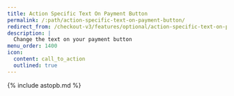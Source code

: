 ```yaml
---
title: Action Specific Text On Payment Button
permalink: /:path/action-specific-text-on-payment-button/
redirect_from: /checkout-v3/features/optional/action-specific-text-on-payment-button/
description: |
  Change the text on your payment button
menu_order: 1400
icon:
  content: call_to_action
  outlined: true
---
```


{% include astopb.md %}

